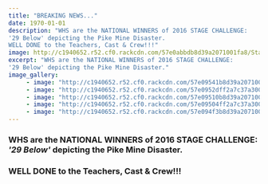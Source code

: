 ```yaml
---
title: "BREAKING NEWS..."
date: 1970-01-01
description: "WHS are the NATIONAL WINNERS of 2016 STAGE CHALLENGE: 
'29 Below' depicting the Pike Mine Disaster.
WELL DONE to the Teachers, Cast & Crew!!!"
image: http://c1940652.r52.cf0.rackcdn.com/57e0abbdb8d39a2071001fa8/Stage-challenge-website-banner.jpg
excerpt: "WHS are the NATIONAL WINNERS of 2016 STAGE CHALLENGE: 
'29 Below' depicting the Pike Mine Disaster."
image_gallery:
     - image: "http://c1940652.r52.cf0.rackcdn.com/57e09541b8d39a2071001f9e/1.jpg"
     - image: "http://c1940652.r52.cf0.rackcdn.com/57e0952dff2a7c37a30003e3/2.jpg"
     - image: "http://c1940652.r52.cf0.rackcdn.com/57e09510b8d39a2071001f9c/3.jpg"
     - image: "http://c1940652.r52.cf0.rackcdn.com/57e09504ff2a7c37a30003e1/4-a.jpg"
     - image: "http://c1940652.r52.cf0.rackcdn.com/57e094f3b8d39a2071001f9a/4-b.jpg"
---
```


<h3><strong>WHS are the NATIONAL WINNERS of 2016 STAGE CHALLENGE: </strong><br /><strong><em>'29 Below'</em> depicting the Pike Mine Disaster.</strong></h3>
<h3><strong>WELL DONE to the Teachers, Cast &amp; Crew!!!</strong></h3>


